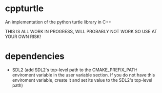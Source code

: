 # cppturtle
An implementation of the python turtle library in C++

THIS IS ALL WORK IN PROGRESS, WILL PROBABLY NOT WORK SO USE AT YOUR OWN RISK!

# dependencies
- SDL2 (add SDL2's top-level path to the CMAKE_PREFIX_PATH enviroment variable in the user variable section. If you do not have this enviroment variable, create it and set its value to the SDL2's top-level path) 
